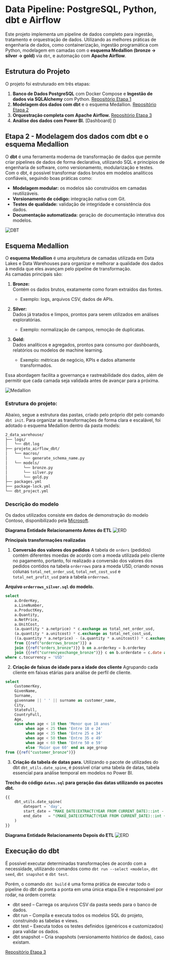 # Data Pipeline: PostgreSQL, Python, dbt e Airflow

Este projeto implementa um pipeline de dados completo para ingestão, tratamento e orquestração de dados. Utilizando as melhores práticas de engenharia de dados, como containerização, ingestão programática com Python, modelagem em camadas com o **esquema Medallion (bronze → silver → gold)** via `dbt`, e automação com **Apache Airflow**.

## Estrutura do Projeto
O projeto foi estruturado em três etapas:

1. **Banco de Dados PostgreSQL** com Docker Compose  e **Ingestão de dados via SQLAlchemy** com Python. [Repositório Etapa 1](https://github.com/diogo-minoru/projeto_airflow_dbt_local_setup)
2. **Modelagem dos dados com dbt** e o esquema Medallion. [Repositório Etapa 2](https://github.com/diogo-minoru/projeto_airflow_dbt_data_warehouse)
3. **Orquestração completa com Apache Airflow.** [Repositório Etapa 3](https://github.com/diogo-minoru/projeto_airflow_dbt_airflow)
4. **Análise dos dados com Power BI.** [Dashboard] ()

## Etapa 2 - Modelagem dos dados com dbt e o esquema Medallion

O **dbt** é uma ferramenta moderna de transformação de dados que permite criar pipelines de dados de forma declarativa, utilizando SQL e princípios de engenharia de software, como versionamento, modularização e testes.  
Com o dbt, é possível transformar dados brutos em modelos analíticos confiáveis, seguindo boas práticas como:

- **Modelagem modular:** os modelos são construídos em camadas reutilizáveis.  
- **Versionamento de código:** integração nativa com Git.  
- **Testes de qualidade:** validação de integridade e consistência dos dados.  
- **Documentação automatizada:** geração de documentação interativa dos modelos.

![DBT](/2_data_warehouse/dbt.png)

## Esquema Medallion

O **esquema Medallion** é uma arquitetura de camadas utilizada em Data Lakes e Data Warehouses para organizar e melhorar a qualidade dos dados à medida que eles avançam pelo pipeline de transformação.  
As camadas principais são:

1. **Bronze:**  
   Contém os dados brutos, exatamente como foram extraídos das fontes.  
   - Exemplo: logs, arquivos CSV, dados de APIs.  

2. **Silver:**  
   Dados já tratados e limpos, prontos para serem utilizados em análises exploratórias.  
   - Exemplo: normalização de campos, remoção de duplicatas.  

3. **Gold:**  
   Dados analíticos e agregados, prontos para consumo por dashboards, relatórios ou modelos de machine learning.  
   - Exemplo: métricas de negócio, KPIs e dados altamente transformados.

Essa abordagem facilita a governança e rastreabilidade dos dados, além de permitir que cada camada seja validada antes de avançar para a próxima.

![Medallion](/2_data_warehouse/medallion.png)

### **Estrutura do projeto:**
Abaixo, segue a estrutura das pastas, criado pelo próprio dbt pelo comando `dbt init`. Para organizar as transformações de forma clara e escalável, foi adotado o esquema Medallion dentro da pasta models:

```bash
2_data_warehouse/
├── logs/
│   └── dbt.log
├── projeto_airflow_dbt/
│   └── macros/
│       └── generate_schema_name.py
│   └── models/
│       └── bronze.py
│       └── silver.py
│       └── gold.py
├── packages.yml
├── package-lock.yml
└── dbt_project.yml
```

### **Descrição do modelo**
Os dados utilizados consiste em dados de demonstração do modelo Contoso, disponibilizado pela [Microsoft](https://github.com/sql-bi/Contoso-Data-Generator-V2).


**Diagrama Entidade Relacionamento Antes do ETL**
![ERD](/2_data_warehouse/erd_antes.png)

**Principais transformações realizadas**
1. **Conversão dos valores dos pedidos**
A tabela de `orders` (pedidos) contém diferentes moedas de acordo com a moeda utilizada pelo cliente no pagamento, portanto, foi realizado a conversão dos valores dos pedidos contidos na tabela `orderrows` para a moeda USD, criando novas colunas `total_net_order_usd`, `total_net_cost_usd` e `total_net_profit_usd` para a tabela `orderrows`.

**Arquivo `orderrows_silver.sql` do modelo.**
```sql
select 
    a.OrderKey,
	a.LineNumber,
	a.ProductKey,
	a.Quantity,
	a.NetPrice,
	a.UnitCost,
	(a.quantity * a.netprice) * c.exchange as total_net_order_usd,
	(a.quantity * a.unitcost) * c.exchange as total_net_cost_usd,
	((a.quantity * a.netprice) - (a.quantity * a.unitcost)) * c.exchange as total_net_profit_usd
	from {{ref("orderrows_bronze")}} a
    join {{ref("orders_bronze")}} b on a.orderkey = b.orderkey
    join {{ref("currencyexchange_bronze")}} c on b.orderdate = c.date and b.currencycode = c.fromcurrency
where c.tocurrency = 'USD'
```

2. **Criação de faixas de idade para a idade dos cliente**
Agrupando cada cliente em faixas etárias para análise de perfil de cliente.

```sql
select 
    CustomerKey,
    GivenName,
    Surname,
    givenname || ' ' || surname as customer_name,
    City,
    StateFull,
    CountryFull,
    Age,
    case when age < 18 then 'Menor que 18 anos'
         when age < 25 then 'Entre 18 e 24'
         when age < 35 then 'Entre 25 e 34'
         when age < 50 then 'Entre 35 e 49'
         when age < 60 then 'Entre 50 e 59'
         else 'Maior que 60' end as age_group
from {{ref("customer_bronze")}}
```

3. **Criação da tabela de datas para.**
Utilizando o pacote de utilizades do dbt `dbt_utils.date_spine`, é possível criar uma tabela de datas, tabela essencial para análise temporal em modelos no Power BI.

**Trecho do código `dates.sql` para geração das datas utilizando os pacotes dbt.**
```sql
{{
    dbt_utils.date_spine(
        datepart = 'day',
        start_date = "MAKE_DATE(EXTRACT(YEAR FROM CURRENT_DATE)::int - 10, 1, 1)",
        end_date   = "(MAKE_DATE(EXTRACT(YEAR FROM CURRENT_DATE)::int + 1, 12, 31) + 1)"
    )
}}
```

**Diagrama Entidade Relacionamento Depois do ETL**
![ERD](/2_data_warehouse/erd_depois.png)

## Execução do dbt

É possível executar determinadas transformações de acordo com a necessidade, utilizando comandos como `dbt run --select <modelo>`, `dbt seed`, `dbt snapshot` e `dbt test`.

Porém, o comando `dbt build` é uma forma prática de executar todo o pipeline do dbt de ponta a ponta em uma única etapa.Ele é responsável por rodar, na ordem correta:

- dbt seed – Carrega os arquivos CSV da pasta seeds para o banco de dados.
- dbt run – Compila e executa todos os modelos SQL do projeto, construindo as tabelas e views.
- dbt test – Executa todos os testes definidos (genéricos e customizados) para validar os dados.
- dbt snapshot – Cria snapshots (versionamento histórico de dados), caso existam.

[Repositório Etapa 3](https://github.com/diogo-minoru/projeto_airflow_dbt_airflow)